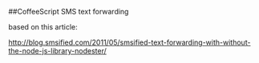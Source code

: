##CoffeeScript SMS text forwarding

based on this article:

http://blog.smsified.com/2011/05/smsified-text-forwarding-with-without-the-node-js-library-nodester/
